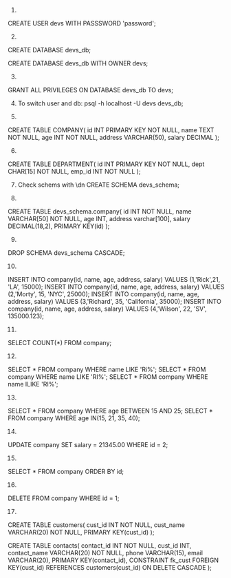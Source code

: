 1)
CREATE USER devs WITH PASSSWORD 'password';

2)
CREATE DATABASE devs_db;

CREATE DATABASE devs_db WITH OWNER devs;

3)
GRANT ALL PRIVILEGES ON DATABASE devs_db TO devs;

4) To switch user and db:
psql -h localhost -U devs devs_db;

5)
CREATE TABLE COMPANY(
id INT PRIMARY KEY NOT NULL,
name TEXT NOT NULL,
age INT NOT NULL,
address VARCHAR(50),
salary DECIMAL
);

6)
CREATE TABLE DEPARTMENT(
id INT PRIMARY KEY NOT NULL,
dept CHAR[15] NOT NULL,
emp_id INT NOT NULL
);

7) Check schems with \dn
CREATE SCHEMA devs_schema;

8)
CREATE TABLE devs_schema.company(
id INT NOT NULL,
name VARCHAR[50] NOT NULL,
age INT,
address varchar[100],
salary DECIMAL(18,2),
PRIMARY KEY(id)
);

9)
DROP SCHEMA devs_schema CASCADE;

10)
INSERT INTO company(id, name, age, address, salary) VALUES (1,'Rick',21, 'LA', 15000);
INSERT INTO company(id, name, age, address, salary) VALUES (2,'Morty', 15, 'NYC', 25000);
INSERT INTO company(id, name, age, address, salary) VALUES (3,'Richard', 35, 'California', 35000);
INSERT INTO company(id, name, age, address, salary) VALUES (4,'Wilson', 22, 'SV', 135000.123);

11)
SELECT COUNT(*) FROM company;

12)
SELECT * FROM company WHERE name LIKE 'Ri%';
SELECT * FROM company WHERE name LIKE 'RI%';
SELECT * FROM company WHERE name ILIKE 'RI%';

13)
SELECT * FROM company WHERE age BETWEEN 15 AND 25;
SELECT * FROM company WHERE age IN(15, 21, 35, 40);

14)
UPDATE company SET salary = 21345.00 WHERE id = 2;

15)
SELECT * FROM company ORDER BY id;

16)
DELETE FROM company WHERE id = 1;


17)
CREATE TABLE customers(
cust_id INT NOT NULL,
cust_name VARCHAR(20) NOT NULL,
PRIMARY KEY(cust_id)
);

CREATE TABLE contacts(
contact_id INT NOT NULL,
cust_id INT,
contact_name VARCHAR(20) NOT NULL, 
phone VARCHAR(15), 
email VARCHAR(20), 
PRIMARY KEY(contact_id),
CONSTRAINT fk_cust 
FOREIGN KEY(cust_id) REFERENCES customers(cust_id)
ON DELETE CASCADE
);
